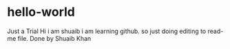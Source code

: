 # hello-world
Just a Trial
Hi i am shuaib i am learning github. so just doing editing to read-me file.
Done by Shuaib Khan
